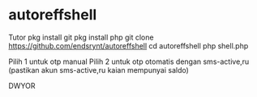 # autoreffshell

Tutor
pkg install git
pkg install php
git clone https://github.com/endsrynt/autoreffshell
cd autoreffshell
php shell.php

Pilih 1 untuk otp manual
Pilih 2 untuk otp otomatis dengan sms-active,ru
(pastikan akun sms-active,ru kaian mempunyai saldo)


DWYOR
